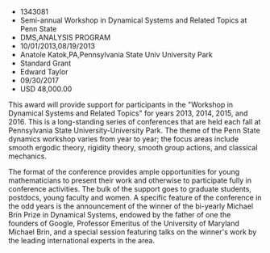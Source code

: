 
* 1343081
* Semi-annual Workshop in Dynamical Systems and Related Topics at Penn State
* DMS,ANALYSIS PROGRAM
* 10/01/2013,08/19/2013
* Anatole Katok,PA,Pennsylvania State Univ University Park
* Standard Grant
* Edward Taylor
* 09/30/2017
* USD 48,000.00

This award will provide support for participants in the "Workshop in Dynamical
Systems and Related Topics" for years 2013, 2014, 2015, and 2016. This is a
long-standing series of conferences that are held each fall at Pennsylvania
State University-University Park. The theme of the Penn State dynamics workshop
varies from year to year; the focus areas include smooth ergodic theory,
rigidity theory, smooth group actions, and classical mechanics.

The format of the conference provides ample opportunities for young
mathematicians to present their work and otherwise to participate fully in
conference activities. The bulk of the support goes to graduate students,
postdocs, young faculty and women. A specific feature of the conference in the
odd years is the announcement of the winner of the bi-yearly Michael Brin Prize
in Dynamical Systems, endowed by the father of one the founders of Google,
Professor Emeritus of the University of Maryland Michael Brin, and a special
session featuring talks on the winner's work by the leading international
experts in the area.

